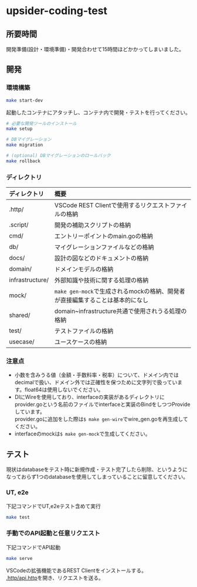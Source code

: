 # upsider-coding-test

## 所要時間

開発準備(設計・環境準備)・開発合わせて15時間ほどかかってしまいました。

## 開発

### 環境構築

```bash
make start-dev
```

起動したコンテナにアタッチし、コンテナ内で開発・テストを行ってください。  

```bash
# 必要な開発ツールのインストール
make setup

# DBマイグレーション
make migration

# (optional) DBマイグレーションのロールバック
make rollback
```

### ディレクトリ

| ディレクトリ | 概要 |
|:---|:---|
| .http/ | VSCode REST Clientで使用するリクエストファイルの格納 |
| .script/ | 開発の補助スクリプトの格納 |
| cmd/ | エントリーポイントのmain.goの格納 |
| db/ | マイグレーションファイルなどの格納 |
| docs/ | 設計の図などのドキュメントの格納 |
| domain/ | ドメインモデルの格納 |
| infrastructure/ | 外部知識や技術に関する処理の格納 |
| mock/ | `make gen-mock`で生成されるmockの格納、開発者が直接編集することは基本的になし |
| shared/ | domain~infrastructure共通で使用されうる処理の格納 |
| test/ | テストファイルの格納 |
| usecase/ | ユースケースの格納 |

### 注意点

- 小数を含みうる値（金額・手数料率・税率）について、ドメイン内ではdecimalで扱い、ドメイン外では正確性を保つために文字列で扱っています。float64は使用しないでください。
- DIにWireを使用しており、interfaceの実装があるディレクトリにprovider.goという名前のファイルでinterfaceと実装のBindをしつつProvideしています。  
provider.goに追加をした際は`$ make gen-wire`でwire_gen.goを再生成してください。
- interfaceのmockは`$ make gen-mock`で生成してください。

## テスト

現状はdatabaseをテスト時に新規作成・テスト完了したら削除、というようになっておらず1つのdatabaseを使用してしまっていることに留意してください。

### UT, e2e

下記コマンドでUT,e2eテスト含めて実行

```bash
make test
```

### 手動でのAPI起動と任意リクエスト

下記コマンドでAPI起動

```bash
make serve
```

VSCodeの拡張機能であるREST Clientをインストールする。  
[.http/api.http](.http/api.http)を開き、リクエストを送る。
